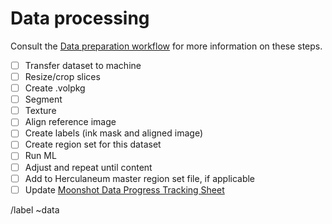 # Data processing

Consult the [Data preparation workflow](https://code.cs.uky.edu/seales-research/ink-id/-/wikis/Data-preparation-workflow) for more information on these steps.

- [ ] Transfer dataset to machine
- [ ] Resize/crop slices
- [ ] Create .volpkg
- [ ] Segment
- [ ] Texture
- [ ] Align reference image
- [ ] Create labels (ink mask and aligned image)
- [ ] Create region set for this dataset
- [ ] Run ML
- [ ] Adjust and repeat until content
- [ ] Add to Herculaneum master region set file, if applicable
- [ ] Update [Moonshot Data Progress Tracking Sheet](https://docs.google.com/spreadsheets/d/16s8GkQ74w5fmp6d1MwYGtmcf26gk9PjrD_ldManLhKw/edit#gid=0)

/label ~data